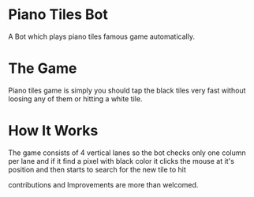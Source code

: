 # Piano Tiles Bot
A Bot which plays piano tiles famous game automatically.

# The Game
Piano tiles game is simply you should tap the black tiles very fast without loosing any of them or hitting a white tile.

# How It Works
The game consists of 4 vertical lanes so the bot checks only one column per lane and if it find a pixel with black color it clicks the mouse at it's position and then starts to search for the new tile to hit

contributions and Improvements are more than welcomed.
